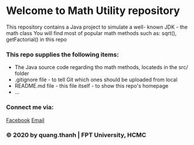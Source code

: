 # Welcome to Math Utility repository
This repository contains a Java project to simulate a well- known JDK - the math class
You will find most of popular math methods such as: sqrt(), getFactorial() in this repo

### This repo supplies the following items:
* The Java source code regarding tho math methods, locateds in the src/ folder
* .gitignore file - to tell Git which ones should be uploaded from local
* README.md file - this file itself -  to show this repo's homepage
* ...

### Connect me via:
[Facebook](http://facebook.com/quang.thanh)
[Email](mailto:falconbusterxx@gmail.com)

### © 2020 by quang.thanh | FPT University, HCMC